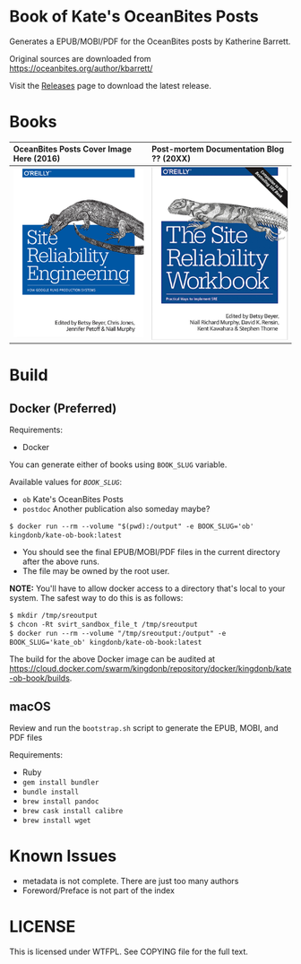 # Book of Kate's OceanBites Posts

Generates a EPUB/MOBI/PDF for the OceanBites posts by Katherine Barrett.

Original sources are downloaded from https://oceanbites.org/author/kbarrett/

Visit the [Releases](https://github.com/kingdonb/kate-ob-book/releases) page to download the latest release.

# Books

| OceanBites Posts Cover Image Here (2016)                                              | Post-mortem Documentation Blog ?? (20XX)                                               |
|:--------------------------------------------------------------------------------------|:---------------------------------------------------------------------------------------|
| <img src="cover/sre-book.jpg" width="320" alt="site reliability engineering cover" /> | <img src="cover/workbook.jpg" width="320" alt="the site reliability workbook cover" /> |

# Build

## Docker (Preferred)

Requirements:

-   Docker

You can generate either of books using `BOOK_SLUG` variable.

Available values for *`BOOK_SLUG`*:
  - `ob` Kate's OceanBites Posts
  - `postdoc` Another publication also someday maybe?

```
$ docker run --rm --volume "$(pwd):/output" -e BOOK_SLUG='ob' kingdonb/kate-ob-book:latest
```

-   You should see the final EPUB/MOBI/PDF files in the current directory after the above runs.
-   The file may be owned by the root user.

**NOTE:** You'll have to allow docker access to a directory that's local to your system. The safest way to do this is as follows:

```
$ mkdir /tmp/sreoutput
$ chcon -Rt svirt_sandbox_file_t /tmp/sreoutput
$ docker run --rm --volume "/tmp/sreoutput:/output" -e BOOK_SLUG='kate_ob' kingdonb/kate-ob-book:latest
```

The build for the above Docker image can be audited at <https://cloud.docker.com/swarm/kingdonb/repository/docker/kingdonb/kate-ob-book/builds>.

## macOS

Review and run the `bootstrap.sh` script to generate the EPUB, MOBI, and PDF files

Requirements:

-   Ruby
-   `gem install bundler`
-   `bundle install`
-   `brew install pandoc`
-   `brew cask install calibre`
-   `brew install wget`

# Known Issues

-   metadata is not complete. There are just too many authors
-   Foreword/Preface is not part of the index

# LICENSE

This is licensed under WTFPL. See COPYING file for the full text.
